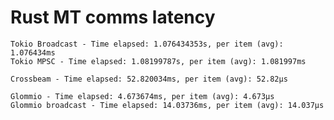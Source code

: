 Rust MT comms latency
=====================

```
Tokio Broadcast - Time elapsed: 1.076434353s, per item (avg): 1.076434ms
Tokio MPSC - Time elapsed: 1.08199787s, per item (avg): 1.081997ms
```

```
Crossbeam - Time elapsed: 52.820034ms, per item (avg): 52.82µs
```

```
Glommio - Time elapsed: 4.673674ms, per item (avg): 4.673µs
Glommio broadcast - Time elapsed: 14.03736ms, per item (avg): 14.037µs
```
